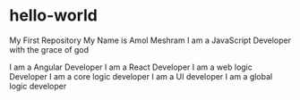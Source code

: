 # hello-world
My First Repository
My Name is Amol Meshram
I am a JavaScript Developer with the grace of god

I am a Angular Developer
I am a React Developer
I am a web logic Developer
I am a core logic developer
I am a UI developer
I am a global logic developer
